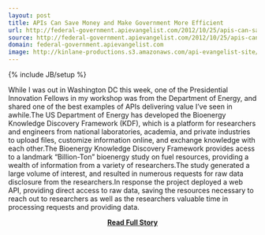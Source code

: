```yaml
---
layout: post
title: APIs Can Save Money and Make Government More Efficient
url: http://federal-government.apievangelist.com/2012/10/25/apis-can-save-money-and-make-government-more-efficient/
source: http://federal-government.apievangelist.com/2012/10/25/apis-can-save-money-and-make-government-more-efficient/
domain: federal-government.apievangelist.com
image: http://kinlane-productions.s3.amazonaws.com/api-evangelist-site/blog/US-Department-of-Energy-KDF.png
---
```

{% include JB/setup %}<p>While I was out in Washington DC this week, one of the Presidential Innovation Fellows in my workshop was from the Department of Energy, and shared one of the best examples of APIs delivering value I’ve seen in awhile.The US Department of Energy has developed the Bioenergy Knowledge Discovery Framework (KDF), which is a platform for researchers and engineers from national laboratories, academia, and private industries to upload files, customize information online, and exchange knowledge with each other.The Bioenergy Knowledge Discovery Framework provides acess to a landmark “Billion-Ton” bioenergy study on fuel resources, providing a wealth of information from a variety of researchers.The study generated a large volume of interest, and resulted in numerous requests for raw data disclosure from the researchers.In response the project deployed a web API, providing direct access to raw data, saving the resources necessary to reach out to researchers as well as the researchers valuable time in processing requests and providing data.</p>
<center><p><a href="http://federal-government.apievangelist.com/2012/10/25/apis-can-save-money-and-make-government-more-efficient/" style='padding:25px; font-sze:18px; font-weight: bold;'>Read Full Story</a></p></center>
